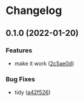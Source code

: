 # Changelog

## 0.1.0 (2022-01-20)


### Features

* make it work ([2c5ae0d](https://www.github.com/brokeyourbike/addressbuf-go/commit/2c5ae0d2a9a2b607349dbe301705a1218bdacadf))


### Bug Fixes

* tidy ([a42f526](https://www.github.com/brokeyourbike/addressbuf-go/commit/a42f526b0f092cbf28f64732251310c1cabef787))
